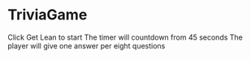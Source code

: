 # TriviaGame
Click Get Lean to start
The timer will countdown from 45 seconds
The player will give one answer per eight questions

